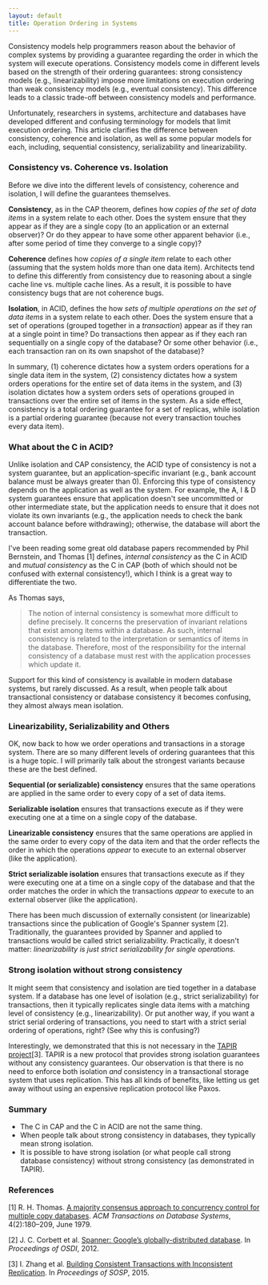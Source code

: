 ```yaml
---
layout: default
title: Operation Ordering in Systems
---
```


Consistency models help programmers reason about the behavior of
complex systems by providing a guarantee regarding the order in which
the system will execute operations.  Consistency models come in
different levels based on the strength of their ordering guarantees:
strong consistency models (e.g., linearizability) impose more
limitations on execution ordering than weak consistency models (e.g.,
eventual consistency). This difference leads to a classic trade-off
between consistency models and performance.

Unfortunately, researchers in systems, architecture and databases have
developed different and confusing terminology for models that limit
execution ordering.  This article clarifies the difference between
consistency, coherence and isolation, as well as some popular models
for each, including, sequential consistency, serializability and
linearizability.

### Consistency vs. Coherence vs. Isolation

Before we dive into the different levels of consistency, coherence and
isolation, I will define the guarantees themselves.

**Consistency**, as in the CAP theorem, defines how *copies of the set
of data items* in a system relate to each other. Does the system
ensure that they appear as if they are a single copy (to an
application or an external observer)? Or do they appear to have some
other apparent behavior (i.e., after some period of time they converge
to a single copy)?

**Coherence** defines how *copies of a single item* relate to each
other (assuming that the system holds more than one data item).
Architects tend to define this differently from consistency due to
reasoning about a single cache line vs. multiple cache lines. As a
result, it is possible to have consistency bugs that are not coherence
bugs.

**Isolation**, in ACID, defines the how *sets of multiple operations
on the set of data items* in a system relate to each other. Does the
system ensure that a set of operations (grouped together in a
*transaction*) appear as if they ran at a single point in time? Do
transactions then appear as if they each ran sequentially on a single
copy of the database?  Or some other behavior (i.e., each transaction
ran on its own snapshot of the database)?

In summary, (1) coherence dictates how a system orders operations for
a single data item in the system, (2) consistency dictates how a
system orders operations for the entire set of data items in the
system, and (3) isolation dictates how a system orders sets of
operations grouped in transactions over the entire set of items in the
system. As a side effect, consistency is a total ordering guarantee
for a set of replicas, while isolation is a partial ordering guarantee
(because not every transaction touches every data item).

### What about the C in ACID?

Unlike isolation and CAP consistency, the ACID type of consistency is
not a system guarantee, but an application-specific invariant (e.g.,
bank account balance must be always greater than 0). Enforcing this
type of consistency depends on the application as well as the
system. For example, the A, I & D system guarantees ensure that
application doesn't see uncommitted or other intermediate state, but
the application needs to ensure that it does not violate its own
invariants (e.g., the application needs to check the bank account
balance before withdrawing); otherwise, the database will abort the
transaction.

I've been reading some great old database papers recommended by Phil
Bernstein, and Thomas [1] defines, *internal consistency* as the C in
ACID and *mutual consistency* as the C in CAP (both of which should
not be confused with external consistency!), which I think is a great
way to differentiate the two.

As Thomas says,
> The notion of internal consistency is somewhat more difficult to
define precisely. It concerns the preservation of invariant relations
that exist among items within a database. As such, internal
consistency is related to the interpretation or semantics of items in
the database. Therefore, most of the responsibility for the internal
consistency of a database must rest with the application processes
which update it.

Support for this kind of consistency is available in modern database
systems, but rarely discussed.  As a result, when people talk about
transactional consistency or database consistency it becomes
confusing, they almost always mean isolation.

### Linearizability, Serializability and Others

OK, now back to how we order operations and transactions in a storage
system.  There are so many different levels of ordering guarantees
that this is a huge topic. I will primarily talk about the strongest
variants because these are the best defined.

**Sequential (or serializable) consistency** ensures that the same
operations are applied in the same order to every copy of a set of
data items.

**Serializable isolation** ensures that transactions execute as if
they were executing one at a time on a single copy of the database.

**Linearizable consistency** ensures that the same operations are
applied in the same order to every copy of the data item and that the
order reflects the order in which the operations *appear* to execute
to an external observer (like the application).

**Strict serializable isolation** ensures that transactions execute as
if they were executing one at a time on a single copy of the database
and that the order matches the order in which the transactions
*appear* to execute to an external observer (like the application).

There has been much discussion of externally consistent (or
linearizable) transactions since the publication of Google's Spanner
system [2]. Traditionally, the guarantees provided by Spanner and
applied to transactions would be called strict serializability.
Practically, it doesn't matter: *linearizability is just strict
serializability for single operations.*

### Strong isolation without strong consistency

It might seem that consistency and isolation are tied together in a
database system. If a database has one level of isolation (e.g.,
strict serializability) for transactions, then it typically replicates
single data items with a matching level of consistency (e.g.,
linearizability).  Or put another way, if you want a strict serial
ordering of transactions, you need to start with a strict serial
ordering of operations, right? (See why this is confusing?)

Interestingly, we demonstrated that this is not necessary in the
[TAPIR project](research/tapir/)[3].  TAPIR is a new
protocol that provides strong isolation guarantees without any
consistency guarantees. Our observation is that there is no need to
enforce both isolation *and* consistency in a transactional storage
system that uses replication. This has all kinds of benefits, like
letting us get away without using an expensive replication protocol
like Paxos.

### Summary

* The C in CAP and the C in ACID are not the same thing. 
* When people talk about strong consistency in databases, they
typically mean strong isolation.
* It is possible to have strong isolation (or what people call strong
  database consistency) without strong consistency (as demonstrated in
  TAPIR).

### References

[1] R. H. Thomas. [A majority consensus approach to concurrency
control for multiple copy
databases](http://dl.acm.org/citation.cfm?id=320076). *ACM Transactions
on Database Systems*, 4(2):180–209, June 1979.

[2] J. C. Corbett et al. [Spanner: Google’s globally-distributed
database](http://research.google.com/archive/spanner.html). In
*Proceedings of OSDI*, 2012.

[3] I. Zhang et al. [Building Consistent Transactions with
Inconsistent Replication](/papers/tapir-sosp15.pdf). In
*Proceedings of SOSP*, 2015.
